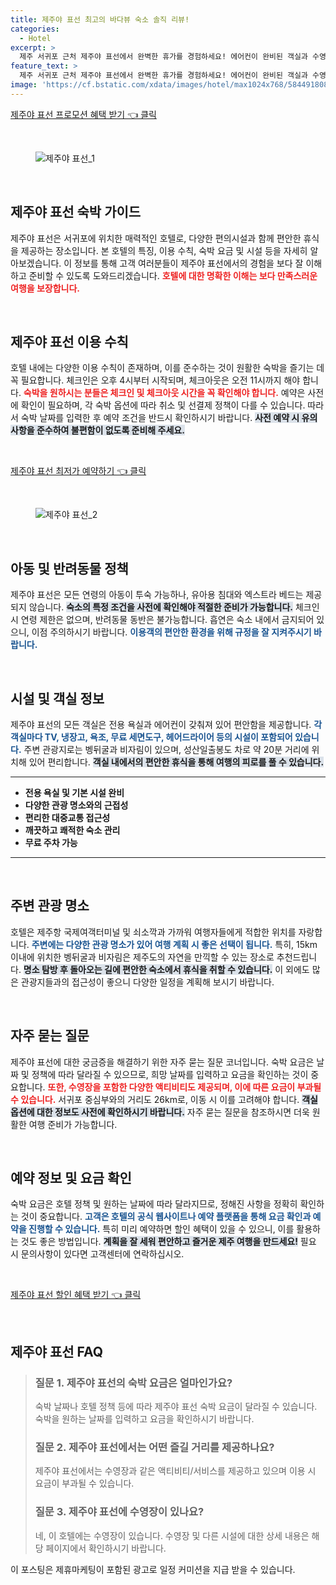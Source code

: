 ```yaml
---
title: 제주야 표선 최고의 바다뷰 숙소 솔직 리뷰!
categories:
  - Hotel
excerpt: >
  제주 서귀포 근처 제주야 표선에서 완벽한 휴가를 경험하세요! 에어컨이 완비된 객실과 수영장 그리고 아름다운 자연을 만끽할 수 있는 최적의 장소입니다. 지금 예약하고 특별한 여행을 시작하세요!
feature_text: >
  제주 서귀포 근처 제주야 표선에서 완벽한 휴가를 경험하세요! 에어컨이 완비된 객실과 수영장 그리고 아름다운 자연을 만끽할 수 있는 최적의 장소입니다. 지금 예약하고 특별한 여행을 시작하세요!
image: 'https://cf.bstatic.com/xdata/images/hotel/max1024x768/584491808.jpg?k=ef2799a0656eea78a48674fe6121fc8fd375ca168cbc3cbae43c693cc0edd0b3&o=&hp=1'
---
```


<p><a class="modoo-button" href="https://tinyurl.com/29rkhq5s" rel="nofollow noopener">제주야 표선 프로모션 혜택 받기 👈 클릭</a></p><br/>
<figure class="image"><img alt="제주야 표선_1" src="https://cf.bstatic.com/xdata/images/hotel/max1024x768/544249294.jpg?k=b8cc0dc614729b91d3f0a5993a9dcffa57692879adb90e23e6dcade93752b1c1&amp;o=&amp;hp=1"/></figure><br/>

<h2 data-ke-size="size26" id="제주야_표선_숙박_가이드">제주야 표선 숙박 가이드</h2>
<p data-ke-size="size16">제주야 표선은 서귀포에 위치한 매력적인 호텔로, 다양한 편의시설과 함께 편안한 휴식을 제공하는 장소입니다. 본 호텔의 특징, 이용 수칙, 숙박 요금 및 시설 등을 자세히 알아보겠습니다. 이 정보를 통해 고객 여러분들이 제주야 표선에서의 경험을 보다 잘 이해하고 준비할 수 있도록 도와드리겠습니다. <b><span style="color: #ee2323;">호텔에 대한 명확한 이해는 보다 만족스러운 여행을 보장합니다.</span></b></p>
<p data-ke-size="size16"> </p>
<h2 data-ke-size="size23" id="호텔_이용_수칙">제주야 표선 이용 수칙</h2>
<p data-ke-size="size16">호텔 내에는 다양한 이용 수칙이 존재하며, 이를 준수하는 것이 원활한 숙박을 즐기는 데 꼭 필요합니다. 체크인은 오후 4시부터 시작되며, 체크아웃은 오전 11시까지 해야 합니다. <b><span style="color: #ee2323;">숙박을 원하시는 분들은 체크인 및 체크아웃 시간을 꼭 확인해야 합니다.</span></b> 예약은 사전에 확인이 필요하며, 각 숙박 옵션에 따라 취소 및 선결제 정책이 다를 수 있습니다. 따라서 숙박 날짜를 입력한 후 예약 조건을 반드시 확인하시기 바랍니다. <b><span style="background-color: #21538527;">사전 예약 시 유의사항을 준수하여 불편함이 없도록 준비해 주세요.</span></b></p>
<p data-ke-size="size16"> </p>
<p><a class="modoo-button" href="https://tinyurl.com/29rkhq5s" rel="nofollow noopener">제주야 표선 최저가 예약하기 👈 클릭</a></p><br/>
<figure class="image"><img alt="제주야 표선_2" src="https://cf.bstatic.com/xdata/images/hotel/max1024x768/584491808.jpg?k=ef2799a0656eea78a48674fe6121fc8fd375ca168cbc3cbae43c693cc0edd0b3&amp;o=&amp;hp=1"/></figure><br/>
<h2 data-ke-size="size23" id="아동_및_반려동물_정책">아동 및 반려동물 정책</h2>
<p data-ke-size="size16">제주야 표선은 모든 연령의 아동이 투숙 가능하나, 유아용 침대와 엑스트라 베드는 제공되지 않습니다. <b><span style="background-color: #21538527;">숙소의 특정 조건을 사전에 확인해야 적절한 준비가 가능합니다.</span></b> 체크인 시 연령 제한은 없으며, 반려동물 동반은 불가능합니다. 흡연은 숙소 내에서 금지되어 있으니, 이점 주의하시기 바랍니다. <b><span style="color: #1a5490;">이용객의 편안한 환경을 위해 규정을 잘 지켜주시기 바랍니다.</span></b></p>
<p data-ke-size="size16"> </p>
<h2 data-ke-size="size23" id="시설_및_객실_정보">시설 및 객실 정보</h2>
<p data-ke-size="size16">제주야 표선의 모든 객실은 전용 욕실과 에어컨이 갖춰져 있어 편안함을 제공합니다. <b><span style="color: #1a5490;">각 객실마다 TV, 냉장고, 욕조, 무료 세면도구, 헤어드라이어 등의 시설이 포함되어 있습니다.</span></b> 주변 관광지로는 벵뒤굴과 비자림이 있으며, 성산일출봉도 차로 약 20분 거리에 위치해 있어 편리합니다. <b><span style="background-color: #21538527;">객실 내에서의 편안한 휴식을 통해 여행의 피로를 풀 수 있습니다.</span></b></p>
<hr contenteditable="false" data-ke-style="style5" data-ke-type="horizontalRule"/>
<ul data-ke-list-type="disc" style="list-style-type: disc;">
<li><b>전용 욕실 및 기본 시설 완비</b></li>
<li><b>다양한 관광 명소와의 근접성</b></li>
<li><b>편리한 대중교통 접근성</b></li>
<li><b>깨끗하고 쾌적한 숙소 관리</b></li>
<li><b>무료 주차 가능</b></li>
</ul>
<hr contenteditable="false" data-ke-style="style5" data-ke-type="horizontalRule"/>
<p data-ke-size="size16"> </p>
<h2 data-ke-size="size23" id="주변_관광_명소">주변 관광 명소</h2>
<p data-ke-size="size16">호텔은 제주항 국제여객터미널 및 쇠소깍과 가까워 여행자들에게 적합한 위치를 자랑합니다. <b><span style="color: #1a5490;">주변에는 다양한 관광 명소가 있어 여행 계획 시 좋은 선택이 됩니다.</span></b> 특히, 15km 이내에 위치한 벵뒤굴과 비자림은 제주도의 자연을 만끽할 수 있는 장소로 추천드립니다. <b><span style="background-color: #21538527;">명소 탐방 후 돌아오는 길에 편안한 숙소에서 휴식을 취할 수 있습니다.</span></b> 이 외에도 많은 관광지들과의 접근성이 좋으니 다양한 일정을 계획해 보시기 바랍니다.</p>
<p data-ke-size="size16"> </p>
<h2 data-ke-size="size26" id="자주_묻는_질문">자주 묻는 질문</h2>
<p data-ke-size="size16">제주야 표선에 대한 궁금증을 해결하기 위한 자주 묻는 질문 코너입니다. 숙박 요금은 날짜 및 정책에 따라 달라질 수 있으므로, 희망 날짜를 입력하고 요금을 확인하는 것이 중요합니다. <b><span style="color: #ee2323;">또한, 수영장을 포함한 다양한 액티비티도 제공되며, 이에 따른 요금이 부과될 수 있습니다.</span></b> 서귀포 중심부와의 거리도 26km로, 이동 시 이를 고려해야 합니다. <b><span style="background-color: #21538527;">객실 옵션에 대한 정보도 사전에 확인하시기 바랍니다.</span></b> 자주 묻는 질문을 참조하시면 더욱 원활한 여행 준비가 가능합니다.</p>
<p data-ke-size="size16"> </p>
<h2 data-ke-size="size23" id="예약_정보">예약 정보 및 요금 확인</h2>
<p data-ke-size="size16">숙박 요금은 호텔 정책 및 원하는 날짜에 따라 달라지므로, 정해진 사항을 정확히 확인하는 것이 중요합니다. <b><span style="color: #1a5490;">고객은 호텔의 공식 웹사이트나 예약 플랫폼을 통해 요금 확인과 예약을 진행할 수 있습니다.</span></b> 특히 미리 예약하면 할인 혜택이 있을 수 있으니, 이를 활용하는 것도 좋은 방법입니다. <b><span style="background-color: #21538527;">계획을 잘 세워 편안하고 즐거운 제주 여행을 만드세요!</span></b> 필요 시 문의사항이 있다면 고객센터에 연락하십시오.</p>
<p data-ke-size="size16"> </p>

<p><a class="modoo-button" href="https://tinyurl.com/29rkhq5s" rel="nofollow noopener">제주야 표선 할인 혜택 받기 👈 클릭</a></p><br>
<h2 id="제주야 표선_FAQ">제주야 표선 FAQ</h2>
<div itemscope="" itemtype="https://schema.org/FAQPage"> <blockquote> <div itemscope="" itemprop="mainEntity" itemtype="https://schema.org/Question"> <h3 id="질문_1" itemprop="name">질문 1. 제주야 표선의 숙박 요금은 얼마인가요?</h3> <div itemscope="" itemprop="acceptedAnswer" itemtype="https://schema.org/Answer"> <span itemprop="text"> <p>숙박 날짜나 호텔 정책 등에 따라 제주야 표선 숙박 요금이 달라질 수 있습니다. 숙박을 원하는 날짜를 입력하고 요금을 확인하시기 바랍니다.</p> </span> </div> </div> <div itemscope="" itemprop="mainEntity" itemtype="https://schema.org/Question"> <h3 id="질문_2" itemprop="name">질문 2. 제주야 표선에서는 어떤 즐길 거리를 제공하나요?</h3> <div itemscope="" itemprop="acceptedAnswer" itemtype="https://schema.org/Answer"> <span itemprop="text"> <p>제주야 표선에서는 수영장과 같은 액티비티/서비스를 제공하고 있으며 이용 시 요금이 부과될 수 있습니다.</p> </span> </div> </div> <div itemscope="" itemprop="mainEntity" itemtype="https://schema.org/Question"> <h3 id="질문_3" itemprop="name">질문 3. 제주야 표선에 수영장이 있나요?</h3> <div itemscope="" itemprop="acceptedAnswer" itemtype="https://schema.org/Answer"> <span itemprop="text"> <p>네, 이 호텔에는 수영장이 있습니다. 수영장 및 다른 시설에 대한 상세 내용은 해당 페이지에서 확인하시기 바랍니다.</p> </span> </div> </div> </blockquote> </div><p>이 포스팅은 제휴마케팅이 포함된 광고로 일정 커미션을 지급 받을 수 있습니다.</p>

